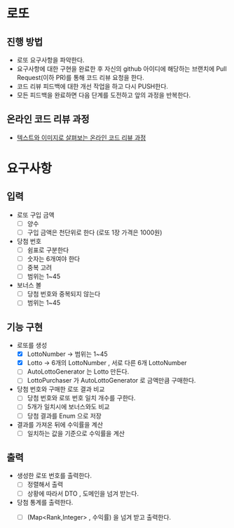 # 로또

## 진행 방법

* 로또 요구사항을 파악한다.
* 요구사항에 대한 구현을 완료한 후 자신의 github 아이디에 해당하는 브랜치에 Pull Request(이하 PR)를 통해 코드 리뷰 요청을 한다.
* 코드 리뷰 피드백에 대한 개선 작업을 하고 다시 PUSH한다.
* 모든 피드백을 완료하면 다음 단계를 도전하고 앞의 과정을 반복한다.

## 온라인 코드 리뷰 과정

* [텍스트와 이미지로 살펴보는 온라인 코드 리뷰 과정](https://github.com/next-step/nextstep-docs/tree/master/codereview)

# 요구사항

## 입력

- 로또 구입 금액
    - [ ] 양수
    - [ ] 구입 금액은 천단위로 한다 (로또 1장 가격은 1000원)
- 당첨 번호
    - [ ] 쉼표로 구분한다
    - [ ] 숫자는 6개여야 한다
    - [ ] 중복 고려
    - [ ] 범위는 1~45
- 보너스 볼
    - [ ] 당첨 번호와 중복되지 않는다
    - [ ] 범위는 1~45

## 기능 구현

- 로또를 생성
    - [x] LottoNumber ->  범위는 1~45
    - [x] Lotto -> 6개의 LottoNumber , 서로 다른 6개 LottoNumber
    - [ ] AutoLottoGenerator 는 Lotto 만든다.
    - [ ] LottoPurchaser 가 AutoLottoGenerator 로 금액만큼 구매한다.

- 당첨 번호와 구매한 로또 결과 비교
    - [ ] 당첨 번호와 로또 번호 일치 개수를 구한다.
    - [ ] 5개가 일치시에 보너스와도 비교
    - [ ] 당첨 결과를 Enum 으로 저장

- 결과를 가져온 뒤에 수익률을 계산
    - [ ] 일치하는 값을 기준으로 수익률을 계산

## 출력

- 생성한 로또 번호를 출력한다.
    - [ ] 정렬해서 출력
    - [ ] 상황에 따라서 DTO , 도메인을 넘겨 받는다.

- 당첨 통계를 출력한다.
    - [ ] (Map<Rank,Integer> , 수익률) 을 넘겨 받고 출력한다.


